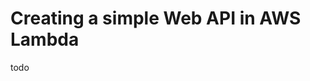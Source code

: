 <!--
title: AWS Lambda Web API Example
description: todo
layout: Page
-->

# Creating a simple Web API in AWS Lambda

todo
